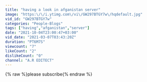 ```yaml
---
title: "having a look in afganistan server"
image: "https:\/\/i.ytimg.com\/vi\/GW297BTGY7w\/hqdefault.jpg"
vid_id: "GW297BTGY7w"
categories: "People-Blogs"
tags: ["having","afganistan","server"]
date: "2021-10-04T23:00:47+03:00"
vid_date: "2021-03-07T03:43:20Z"
duration: "PT6M7S"
viewcount: "7"
likeCount: "2"
dislikeCount: "0"
channel: "A.R EDITECT"
---
```

{% raw %}please subscribe{% endraw %}
